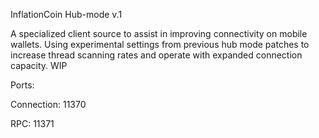 InflationCoin Hub-mode v.1

A specialized client source to assist in improving connectivity on mobile wallets. Using experimental settings from previous hub mode patches to increase thread scanning rates and operate with expanded connection capacity. WIP

Ports:

Connection:	11370

RPC:			11371
